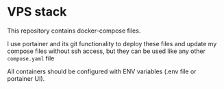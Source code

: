 # VPS stack

This repository contains docker-compose files.

I use portainer and its git functionality to deploy these files and update my compose files without ssh access, but they can be used like any other `compose.yaml` file

All containers should be configured with ENV variables (.env file or portainer UI).